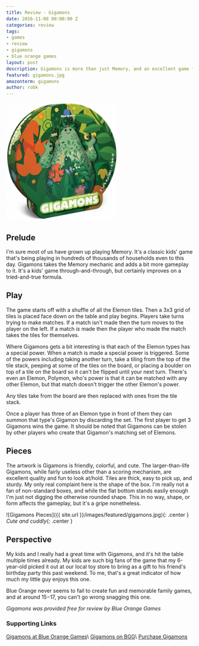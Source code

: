 ```yaml
---
title: Review - Gigamons
date: 2016-11-08 00:00:00 Z
categories: review
tags:
- games
- review
- gigamons
- blue orange games
layout: post
description: Gigamons is more than just Memory, and an excellent game for kids.
featured: gigamons.jpg
amazonterm: gigamons
author: robk
---
```


<img src="/images/gigamons/gigamons.jpg" width="300" alt="Gigamons" class="float-right" />

<h2>Prelude</h2>

I'm sure most of us have grown up playing Memory. It's a classic kids' game that's being playing in hundreds of thousands of households even to this day. Gigamons takes the Memory mechanic and adds a bit more gameplay to it. It's a kids' game through-and-through, but certainly improves on a tried-and-true formula.

<h2>Play</h2>

The game starts off with a shuffle of all the Elemon tiles. Then a 3x3 grid of tiles is placed face down on the table and play begins. Players take turns trying to make matches. If a match isn't made then the turn moves to the player on the left. If a match *is* made then the player who made the match takes the tiles for themselves.

Where Gigamons gets a bit interesting is that each of the Elemon types has a special power. When a match is made a special power is triggered. Some of the powers including taking another turn, take a tiling from the top of the tile stack, peeping at some of the tiles on the board, or placing a boulder on top of a tile on the board so it can't be flipped until your next turn. There's even an Elemon, Polymon, who's power is that it can be matched with any other Elemon, but that match doesn't trigger the other Elemon's power.

Any tiles take from the board are then replaced with ones from the tile stack.

Once a player has three of an Elemon type in front of them they can summon that type's Gigamon by discarding the set. The first player to get 3 Gigamons wins the game. It should be noted that Gigamons can be stolen by other players who create that Gigamon's matching set of Elemons.

<h2>Pieces</h2>

The artwork is Gigamons is friendly, colorful, and cute. The larger-than-life Gigamons, while fairly useless other than a scoring mechanism, are excellent quality and fun to look at/hold. Tiles are thick, easy to pick up, and sturdy. My only real complaint here is the shape of the box. I'm really not a fan of non-standard boxes, and while the flat bottom stands easily enough I'm just not digging the otherwise rounded shape. This in no way, shape, or form affects the gameplay, but it's a gripe nonetheless.

![Gigamons Pieces]({{ site.url }}/images/featured/gigamons.jpg){: .center }
*Cute and cuddly*{: .center }

<h2>Perspective</h2>

My kids and I really had a great time with Gigamons, and it's hit the table multiple times already. My kids are such big fans of the game that my 6-year-old picked it out at our local toy store to bring as a gift to his friend's birthday party this past weekend. To me, that's a great indicator of how much my little guy enjoys this one.

Blue Orange never seems to fail to create fun and memorable family games, and at around $15-$17, you can't go wrong snagging this one.

*Gigamons was provided free for review by Blue Orange Games*

<h3>Supporting Links</h3>

[Gigamons at Blue Orange Games](http://www.blueorangegames.com/index.php/games/gigamons)\\
[Gigamons on BGG](https://boardgamegeek.com/boardgame/170969/la-chasse-aux-gigamons)\\
[Purchase Gigamons](https://www.amazon.com/gp/product/B01CYYFWHK/ref=as_li_tl?ie=UTF8&camp=1789&creative=9325&creativeASIN=B01CYYFWHK&linkCode=as2&tag=pawnsperspect-20&linkId=ddb26b462ee6547f985d5b8e74517e42)
